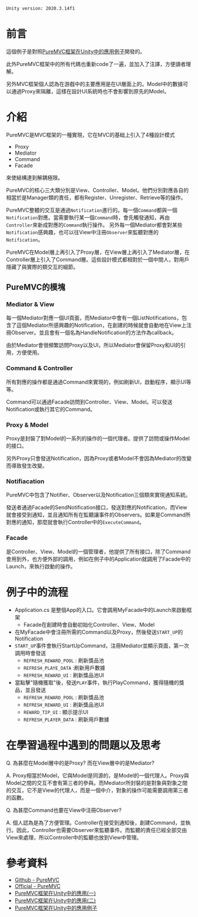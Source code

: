 ```tex
Unity version: 2020.3.14f1
```

# 前言
這個例子是對照[PureMVC框架在Unity中的應用例子](https://github.com/kenrivcn/PureMVC_Demo)開發的。

此外PureMVC框架中的所有代碼也重新code了一遍，並加入了注譯，方便讀者理解。

另外MVC框架個人認為在游戲中的主要應用是在UI層面上的。Model中的數據可以通過Proxy來隔離，這樣在設計UI系統時也不會影響到原先的Model。

# 介紹
PureMVC是MVC框架的一種實現，它在MVC的基础上引入了4種設計模式
- Proxy
- Mediator
- Command
- Facade

來使結構達到解耦極限。

PureMVC的核心三大類分別是View、Controller、Model。他們分別對應各自的相當於是Manager類的責任，都有Register、Unregister、Retrieve等的操作。

PureMVC整體的交互是通過`Notification`進行的。每一個`Command`都與一個`Notification`對應。當需要執行某一個`Command`時，會先觸發通知，再由`Controller`來新成對應的`Command`執行操作。
另外每一個Mediator都會對某些`Notification`感興趣，也可以往View中注冊`Observer`來監聽對應的`Notification`。

PureMVC在Model層上再引入了Proxy層，在View層上再引入了Mediator層，在Controller層上引入了Command層。這些設計模式都相對於一個中間人，對用戶隱藏了與實際的類交互的細節。

## PureMVC的模塊
### Mediator & View
每一個Mediator對應一個UI頁面，而Mediator中會有一個ListNotifications，包含了這個Mediator所感興趣的Notification，在創建的時候就會自動地在View上注冊Observer。並且會有一個名為HandleNotification的方法作為callback。

由於Mediator會很頻繁訪問Proxy以及UI，所以Mediator會保留Proxy和UI的引用，方便使用。

### Command & Controller

所有對應的操作都是通過Command來實現的，例如刷新UI，啟動程序，顯示UI等等。

Command可以通過Facade訪問到Controller、View、Model。可以發送Notification或執行其它的Command。

### Proxy & Model

Proxy是封裝了對Model的一系列的操作的一個代理者。提供了訪問或操作Model的接口。

另外Proxy只會發送Notification，因為Proxy或者Model不會因為Mediator的改變而導致發生改變。

### Notifiacation
PureMVC中包含了Notifier、Observer以及Notification三個類來實現通知系統。

發送者通過Facade的SendNotification接口，發送對應的Notification，而View就會接受到通知，並且通知所有在監聽讓事件的Observers。如果是Command所對應的通知，那麼就會執行Controller中的`ExecuteCommand`。

### Facade
是Controller、View、Model的一個管理者，他提供了所有接口，除了Command會用到外，也方便外部的調用，例如在例子中的Application就調用了Facade中的Launch，來執行啟動的操作。

# 例子中的流程
- Application.cs 是整個App的入口。它會調用MyFacade中的Launch來啟動框架
    - Facade在創建時會自動初始化Controller、View、Model
- 在MyFacade中會注冊所需的Command以及Proxy，然後發送`START_UP`的Notification
- `START_UP`事件會執行StartUpCommand，注冊Mediator並顯示頁面，第一次調用時會發送
    - `REFRESH_REWARD_POOL` : 刷新獎品池
    - `REFRESH_PLAYE_DATA` :刷新用戶數據
    - `REFRESH_REWARD_UI` : 刷新獎品池UI
- 當點擊"隨機獲取"後，發送`PLAY`事件，執行PlayCommand，獲得隨機的獎品，並且發送
    - `REFRESH_REWARD_POOL` : 刷新獎品池
    - `REFRESH_REWARD_UI` : 刷新獎品池UI
    - `REWARD_TIP_UI` : 顯示提示UI
    - `REFRESH_PLAYER_DATA` : 刷新用戶數據

# 在學習過程中遇到的問題以及思考
Q. 為甚麼在Model層中的是Proxy? 而在View層中的是Mediator?

A. Proxy相當於Model，它與Model是同源的，是Model的一個代理人。Proxy與Model之間的交互不會有第三者的參與。而Mediator所封裝的是對象與對象之間的交互，它不是View的代理人，而是一個中介，對象的操作可能需要調用第三者的函數。

Q. 為甚麼Command也要在View中注冊Observer?

A. 個人認為是為了方便管理。Controller在接受到通知後，創建Command，並執行。因此，Controller也需要Observer來監聽事件。而監聽的責任已經全部交由View來處理，所以Controller中的監聽也放到View中管理。


# 參考資料
- [Github - PureMVC](https://github.com/PureMVC/puremvc-csharp-standard-framework)
- [Official - PureMVC](http://puremvc.org/)
- [PureMVC框架在Unity中的應用(一)](https://gameinstitute.qq.com/community/detail/127468)
- [PureMVC框架在Unity中的應用(二)](https://gameinstitute.qq.com/community/detail/127518)
- [PureMVC框架在Unity中的應用例子](https://github.com/kenrivcn/PureMVC_Demo)